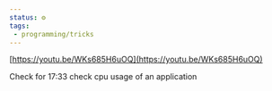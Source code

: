 ```yaml
---
status: ⚙️
tags:
 - programming/tricks
---
```


[https://youtu.be/WKs685H6uOQ](https://youtu.be/WKs685H6uOQ)  
  
Check for 17:33 check cpu usage of an application
